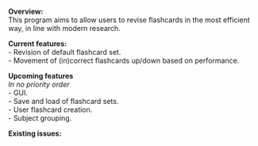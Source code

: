 **Overview:**  
This program aims to allow users to revise flashcards in the most efficient way, in line with modern research.  

**Current features:**  
	- Revision of default flashcard set.  
 	- Movement of (in)correct flashcards up/down based on performance.  

 **Upcoming features**  
 *In no priority order*  
 	- GUI.  
  	- Save and load of flashcard sets.  
   	- User flashcard creation.  
	- Subject grouping.  

 **Existing issues:**  
 
